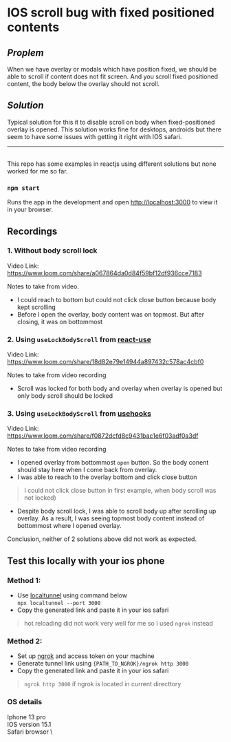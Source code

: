 # IOS scroll bug with fixed positioned contents

## _Proplem_

When we have overlay or modals which have position fixed, we should be able to scroll if content does not fit screen. And you scroll fixed positioned content, the body below the overlay should not scroll.

## _Solution_

Typical solution for this it to disable scroll on body when fixed-positioned overlay is opened. This solution works fine for desktops, androids but there seem to have some issues with getting it right with IOS safari.

---

\
This repo has some examples in reactjs using different solutions but none worked for me so far.

### `npm start`

Runs the app in the development and open [http://localhost:3000](http://localhost:3000) to view it in your browser.

## Recordings

### 1. Without body scroll lock

Video Link: https://www.loom.com/share/a067864da0d84f59bf12df936cce7183

Notes to take from video.
- I could reach to bottom but could not click close button because body kept scrolling
- Before I open the overlay, body content was on topmost. But after closing, it was on bottommost

### 2. Using `useLockBodyScroll` from [react-use](https://github.com/streamich/react-use)

Video Link: https://www.loom.com/share/18d82e79e14944a897432c578ac4cbf0

Notes to take from video recording
- Scroll was locked for both body and overlay when overlay is opened but only body scroll should be locked

### 3. Using `useLockBodyScroll` from [usehooks](https://usehooks.com/)

Video Link: https://www.loom.com/share/f0872dcfd8c9431bac1e6f03adf0a3df

Notes to take from video recording
- I opened overlay from bottommost `open` button. So the body conent should stay here when I come back from overlay.
- I was able to reach to the overlay bottom and click close button 
> I could not click close button in first example, when body scroll was not locked)
- Despite body scroll lock, I was able to scroll body up after scrolling up overlay. As a result, I was seeing topmost body content instead of bottommost where I opened overlay.

Conclusion, neither of 2 solutions above did not work as expected. 

## Test this locally with your ios phone

### Method 1:

- Use [localtunnel](https://www.npmjs.com/package/localtunnel) using command below \
  `npx localtunnel --port 3000`
- Copy the generated link and paste it in your ios safari

> hot reloading did not work very well for me so I used `ngrok` instead

### Method 2:

- Set up [ngrok](https://ngrok.com/) and access token on your machine
- Generate tunnel link using `{PATH_TO_NGROK}/ngrok http 3000`
- Copy the generated link and paste it in your ios safari

> `ngrok http 3000` if ngrok is located in current directtory



### OS details
Iphone 13 pro \
IOS version 15.1 \
Safari browser \

